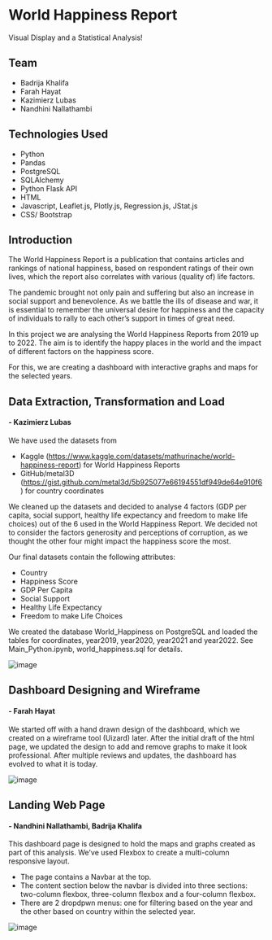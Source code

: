 # World Happiness Report
Visual Display and a Statistical Analysis!

## Team
-   Badrija Khalifa
-   Farah Hayat
-   Kazimierz Lubas
-   Nandhini Nallathambi

## Technologies Used
-   Python
-   Pandas
-   PostgreSQL
-   SQLAlchemy
-   Python Flask API
-   HTML
-   Javascript, Leaflet.js, Plotly.js, Regression.js, JStat.js
-   CSS/ Bootstrap

## Introduction
The World Happiness Report is a publication that contains articles and rankings of national happiness, based on respondent ratings of their own lives, which the report also correlates with various (quality of) life factors.

The pandemic brought not only pain and suffering but also an increase in social support and benevolence. As we battle the ills of disease and war, it is essential to remember the universal desire for happiness and the capacity of individuals to rally to each other’s support in times of great need.

In this project we are analysing the World Happiness Reports from 2019 up to 2022. The aim is to identify the happy places in the world and the impact of different factors on the happiness score.

For this, we are creating a dashboard with interactive graphs and maps for the selected years.

## Data Extraction, Transformation and Load
#### - Kazimierz Lubas

We have used the datasets from
-   Kaggle (https://www.kaggle.com/datasets/mathurinache/world-happiness-report) for World Happiness Reports
-   GitHub/metal3D (https://gist.github.com/metal3d/5b925077e66194551df949de64e910f6) for country coordinates

We cleaned up the datasets and decided to analyse 4 factors (GDP per capita, social support, healthy life expectancy and freedom to make life choices) out of the 6 used in the World Happiness Report. We decided not to consider the factors generosity and perceptions of corruption, as we thought the other four might impact the happiness score the most.

Our final datasets contain the following attributes:
-   Country
-   Happiness Score
-   GDP Per Capita
-   Social Support
-   Healthy Life Expectancy
-   Freedom to make Life Choices

We created the database World_Happiness on PostgreSQL and loaded the tables for coordinates, year2019, year2020, year2021 and year2022. See Main_Python.ipynb, world_happiness.sql for details.

![image](https://user-images.githubusercontent.com/111614210/210465053-9ff64113-aaee-4986-9e50-a33613e15efe.png)

## Dashboard Designing and Wireframe
#### - Farah Hayat

We started off with a hand drawn design of the dashboard, which we created on a wireframe tool (Uizard) later. After the initial draft of the html page, we updated the design to add and remove graphs to make it look professional. After multiple reviews and updates, the dashboard has evolved to what it is today.

![image](https://user-images.githubusercontent.com/111614210/210468195-11d7e8c9-2fd0-4b0a-b21f-75eaa534d033.png)

## Landing Web Page
#### - Nandhini Nallathambi, Badrija Khalifa

This dashboard page is designed to hold the maps and graphs created as part of this analysis. We've used Flexbox to create a multi-column responsive layout. 
-   The page contains a Navbar at the top. 
-   The content section below the navbar is divided into three sections: two-column flexbox, three-column flexbox and a four-column flexbox.
-   There are 2 dropdpwn menus: one for filtering based on the year and the other based on country within the selected year.

![image](https://user-images.githubusercontent.com/111614210/210488122-ca0d7cf7-d227-43b4-8b5f-332d91406b8c.png)



